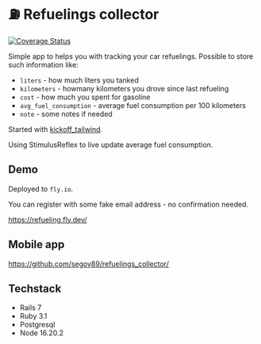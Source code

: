 # ⛽️ Refuelings collector

[![Coverage Status](https://coveralls.io/repos/github/segoy89/refuelings-collector/badge.svg?branch=master)](https://coveralls.io/github/segoy89/refuelings-collector?branch=master)

Simple app to helps you with tracking your car refuelings. Possible to store such information like:

- `liters` - how much liters you tanked
- `kilometers` - howmany kilometers you drove since last refueling
- `cost` - how much you spent for gasoline
- `avg_fuel_consumption` - average fuel consumption per 100 kilometers
- `note` - some notes if needed

Started with [kickoff_tailwind](https://github.com/justalever/kickoff_tailwind).

Using StimulusReflex to live update average fuel consumption.

## Demo

Deployed to `fly.io`.

 You can register with some fake email address - no confirmation needed.

<https://refueling.fly.dev/>

## Mobile app

<https://github.com/segoy89/refuelings_collector/>

## Techstack

- Rails 7
- Ruby 3.1
- Postgresql
- Node 16.20.2
